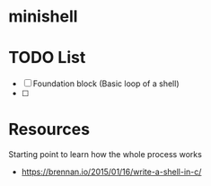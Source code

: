 # minishell

# TODO List
- [ ] Foundation block (Basic loop of a shell)
- [ ]

# Resources
Starting point to learn how the whole process works
- https://brennan.io/2015/01/16/write-a-shell-in-c/